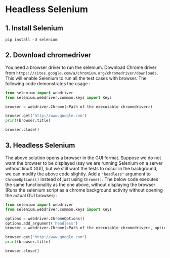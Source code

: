 # Headless Selenium

## 1. Install Selenium 
```shell
pip install -U selenium
```

## 2. Download chromedriver
You need a browser driver to run the selenium. Download Chrome driver from `https://sites.google.com/a/chromium.org/chromedriver/downloads`. This will enable Selenium to run all the test cases with browser. The following code demonstrates the usage :
```python
from selenium import webdriver
from selenium.webdriver.common.keys import Keys

browser = webdriver.Chrome(<Path of the executable chromedriver>)

browser.get('http://www.google.com')
print(browser.title)

browser.close()
```
##  3. Headless Selenium
The above solution opens a browser in the GUI format. Suppose we do not want the browser to be displayed (say we are running Selenium on a server without linuX GUI), but we still want the tests to occur in the background, we can modify the above code slightly. Add a `"headless"` argument to `ChromeOptions()` instead of just using `Chrome()`. The below code executes the same functionality as the one above, without displaying the browser (Runs the selenium script as a chrome background activity without opening the actual GUI browser) :
```python
from selenium import webdriver
from selenium.webdriver.common.keys import Keys

options = webdriver.ChromeOptions()
options.add_argument('headless')
browser = webdriver.Chrome(<Path of the executable chromedriver>, options = options)

browser.get("http://www.google.com")
print(browser.title)

browser.close()
```
